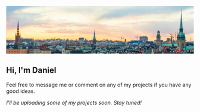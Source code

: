 
![](/assets/image_Sweden.jpg)
## **Hi, I'm Daniel**

Feel free to message me or comment on any of my projects if you have any good ideas.

*I'll be uploading some of my projects soon. Stay tuned!*
